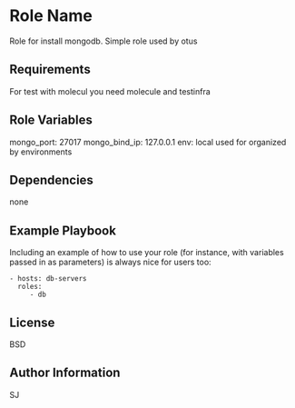 Role Name
=========

Role for install mongodb. Simple role used by otus

Requirements
------------

For test with molecul you need molecule and testinfra

Role Variables
--------------

mongo_port: 27017
mongo_bind_ip: 127.0.0.1
env: local used for organized by environments

Dependencies
------------
none

Example Playbook
----------------

Including an example of how to use your role (for instance, with variables passed in as parameters) is always nice for users too:

    - hosts: db-servers
      roles:
         - db

License
-------

BSD

Author Information
------------------

SJ
